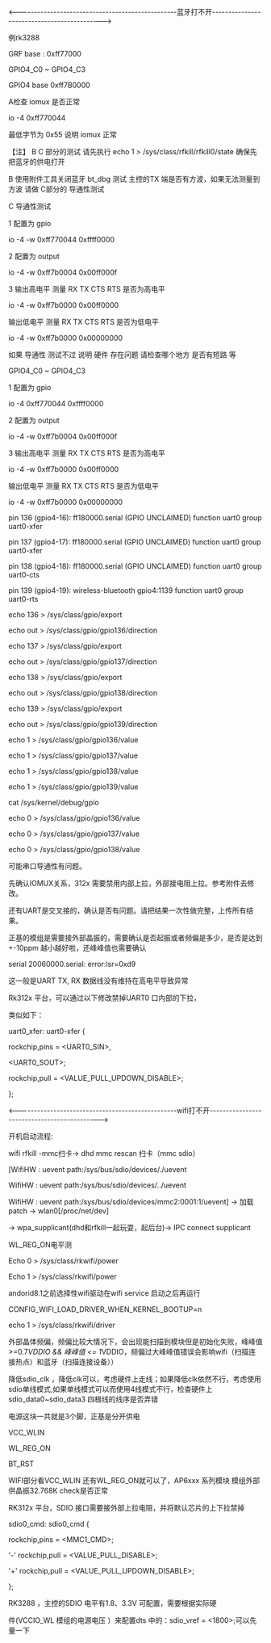 

<-------------------------------------------------蓝牙打不开-------------------------------------------->

例rk3288

GRF base : 0xff77000

GPIO4_C0 ~ GPIO4_C3

GPIO4 base 0xff7B0000

A检查 iomux 是否正常

io -4  0xff770044

最低字节为 0x55 说明 iomux 正常

【注】 B C 部分的测试 请先执行 echo 1 > /sys/class/rfkill/rfkill0/state 确保先把蓝牙的供电打开

B 使用附件工具关闭蓝牙 bt_dbg 测试 主控的TX 端是否有方波，如果无法测量到 方波 请做 C部分的 导通性测试

C 导通性测试

1 配置为 gpio

io -4  -w 0xff770044 0xffff0000

2 配置为 output

io -4 -w 0xff7b0004 0x00ff000f

3 输出高电平 测量 RX TX CTS RTS 是否为高电平

io -4 -w 0xff7b0000 0x00ff0000

输出低电平 测量 RX TX CTS RTS 是否为低电平

io -4 -w 0xff7b0000 0x00000000

如果 导通性 测试不过 说明 硬件 存在问题 请检查哪个地方 是否有短路 等

GPIO4_C0 ~ GPIO4_C3

1 配置为 gpio

io -4 0xff770044 0xffff0000

2 配置为 output

io -4 -w 0xff7b0004 0x00ff000f

3 输出高电平 测量 RX TX CTS RTS 是否为高电平

io -4 -w 0xff7b0000 0x00ff0000

输出低电平 测量 RX TX CTS RTS 是否为低电平

io -4 -w 0xff7b0000 0x00000000

pin 136 (gpio4-16): ff180000.serial (GPIO UNCLAIMED) function uart0 group uart0-xfer

pin 137 (gpio4-17): ff180000.serial (GPIO UNCLAIMED) function uart0 group uart0-xfer

pin 138 (gpio4-18): ff180000.serial (GPIO UNCLAIMED) function uart0 group uart0-cts

pin 139 (gpio4-19): wireless-bluetooth gpio4:1139 function uart0 group uart0-rts

echo 136 > /sys/class/gpio/export

echo out > /sys/class/gpio/gpio136/direction

echo 137 > /sys/class/gpio/export

echo out > /sys/class/gpio/gpio137/direction

echo 138 > /sys/class/gpio/export

echo out > /sys/class/gpio/gpio138/direction

echo 139 > /sys/class/gpio/export

echo out > /sys/class/gpio/gpio139/direction

echo 1 > /sys/class/gpio/gpio136/value

echo 1 > /sys/class/gpio/gpio137/value

echo 1 > /sys/class/gpio/gpio138/value

echo 1 > /sys/class/gpio/gpio139/value

cat /sys/kernel/debug/gpio

echo 0 > /sys/class/gpio/gpio136/value

echo 0 > /sys/class/gpio/gpio137/value

echo 0 > /sys/class/gpio/gpio138/value

可能串口导通性有问题。

先确认IOMUX关系，312x 需要禁用内部上拉，外部接电阻上拉。参考附件去修改。

还有UART是交叉接的，确认是否有问题。请把结果一次性做完整，上传所有结果。

正基的模组是需要接外部晶振的，需要确认是否起振或者频偏是多少，是否是达到+-10ppm 越小越好啦，还峰峰值也需要确认


serial 20060000.serial: error:lsr=0xd9

这一般是UART TX, RX 数据线没有维持在高电平导致异常

Rk312x 平台，可以通过以下修改禁掉UART0 口内部的下拉，

类似如下：

uart0_xfer: uart0-xfer {

rockchip,pins = <UART0_SIN>,

<UART0_SOUT>;

rockchip,pull = <VALUE_PULL_UPDOWN_DISABLE>;

};

<-------------------------------------------------wifi打不开-------------------------------------------->

开机启动流程:

wifi rfkill -mmc扫卡-> dhd mmc rescan 扫卡（mmc sdio）

[WifiHW  : uevent path:/sys/bus/sdio/devices/./uevent

WifiHW  : uevent path:/sys/bus/sdio/devices/../uevent

WifiHW  : uevent path:/sys/bus/sdio/devices/mmc2:0001:1/uevent]  -> 加载patch -> wlan0[/proc/net/dev]

-> wpa_supplicant(dhd和rfkill一起玩耍，起后台)-> IPC connect supplicant



WL_REG_ON电平测

Echo 0 > /sys/class/rkwifi/power

Echo 1 > /sys/class/rkwifi/power



andorid8.1之前选择性wifi驱动在wifi service 启动之后再运行

CONFIG_WIFI_LOAD_DRIVER_WHEN_KERNEL_BOOTUP=n

echo 1 > /sys/class/rkwifi/driver


外部晶体频偏，频偏比较大情况下，会出现能扫描到模块但是初始化失败，峰峰值>=0.7*VDDIO && 峰峰值 <= 1*VDDIO，频偏过大峰峰值错误会影响wifi（扫描连接热点）和蓝牙（扫描连接设备））

降低sdio_clk ，降低clk可以，考虑硬件上走线；如果降低clk依然不行，考虑使用sdio单线模式,如果单线模式可以而使用4线模式不行，检查硬件上sdio_data0~sdio_data3 四根线的线序是否弄错


电源这块一共就是3个脚，正基是分开供电

VCC_WLIN

WL_REG_ON

BT_RST


WIFI部分看VCC_WLIN 还有WL_REG_ON就可以了，AP6xxx 系列模块 模组外部供晶振32.768K check是否正常




RK312x 平台，SDIO 接口需要接外部上拉电阻，并将默认芯片的上下拉禁掉

sdio0_cmd: sdio0_cmd {

rockchip,pins = <MMC1_CMD>;

'-' rockchip,pull = <VALUE_PULL_DISABLE>;

'+' rockchip,pull = <VALUE_PULL_UPDOWN_DISABLE>;

};


RK3288 ，主控的SDIO 电平有1.8、3.3V 可配置，需要根据实际硬

件(VCCIO_WL 模组的电源电压 ）来配置dts 中的：sdio_vref = <1800>;可以先量一下







